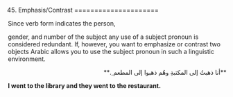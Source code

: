 45. Emphasis/Contrast
=====================

Since verb form indicates the person,

gender, and number of the subject any use of a subject pronoun is
considered redundant. If, however, you want to emphasize or contrast two
objects Arabic allows you to use the subject pronoun in such a
linguistic environment.

<p dir="rtl">
**أنا ذهبتُ إلی المکتبةِ وهُم ذهبوا إلی المطعم ِ.**
</p>

**I went to the library and they went to the restaurant.**


